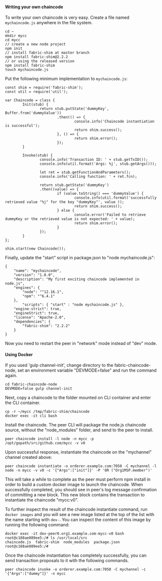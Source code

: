 #### Writing your own chaincode

To write your own chaincode is very easy. Create a file named `mychaincode.js` anywhere in the file system.
```
cd ~
mkdir mycc
cd mycc
// create a new node project
npm init
// install fabric-shim at master branch
npm install fabric-shim@2.2.2
// or using the released version
npm install fabric-shim
touch mychaincode.js
```

Put the following minimum implementation to `mychaincode.js`:
```
const shim = require('fabric-shim');
const util = require('util');

var Chaincode = class {
        Init(stub) {
                return stub.putState('dummyKey', Buffer.from('dummyValue'))
                        .then(() => {
                                console.info('Chaincode instantiation is successful');
                                return shim.success();
                        }, () => {
                                return shim.error();
                        });
        }

        Invoke(stub) {
                console.info('Transaction ID: ' + stub.getTxID());
                console.info(util.format('Args: %j', stub.getArgs()));

                let ret = stub.getFunctionAndParameters();
                console.info('Calling function: ' + ret.fcn);

                return stub.getState('dummyKey')
                .then((value) => {
                        if (value.toString() === 'dummyValue') {
                                console.info(util.format('successfully retrieved value "%j" for the key "dummyKey"', value ));
                                return shim.success();
                        } else {
                                console.error('Failed to retrieve dummyKey or the retrieved value is not expected: ' + value);
                                return shim.error();
                        }
                });
        }
};

shim.start(new Chaincode());
```

Finally, update the "start" script in package.json to "node mychaincode.js":
```
{
	"name": "mychaincode",
	"version": "1.0.0",
	"description": "My first exciting chaincode implemented in node.js",
	"engines": {
		"node": "^12.16.1",
		"npm": "^6.4.1"
	},
        "scripts": { "start" : "node mychaincode.js" },
	"engine-strict": true,
	"engineStrict": true,
	"license": "Apache-2.0",
	"dependencies": {
		"fabric-shim": "2.2.2"
	}
}
```

Now you need to restart the peer in "network" mode instead of "dev" mode.

#### Using Docker

If you used 'gulp channel-init', change directory to the fabric-chaincode-node, set an environment variable "DEVMODE=false" and run the command again.
```
cd fabric-chaincode-node
DEVMODE=false gulp channel-init
```

Next, copy a chaincode to the folder mounted on CLI container and enter the CLI container.
```
cp -r ~/mycc /tmp/fabric-shim/chaincode
docker exec -it cli bash
```

Install the chaincode. The peer CLI will package the node.js chaincode source, without the "node_modules" folder, and send to the peer to install.
```
peer chaincode install -l node -n mycc -p /opt/gopath/src/github.com/mycc -v v0
```

Upon successful response, instantiate the chaincode on the "mychannel" channel created above:
```
peer chaincode instantiate -o orderer.example.com:7050 -C mychannel -l node -n mycc -v v0 -c '{"Args":["init"]}' -P 'OR ("Org1MSP.member")'
```

This will take a while to complete as the peer must perform npm install in order to build a custom docker image to launch the chaincode. When successfully completed, you should see in peer's log message confirmation of committing a new block. This new block contains the transaction to instantiate the chaincode "mycc:v0".

To further inspect the result of the chaincode instantiate command, run `docker images` and you will see a new image listed at the top of the list with the name starting with `dev-`. You can inspect the content of this image by running the following command:
```
docker exec -it dev-peer0.org1.example.com-mycc-v0 bash
root@c188ae089ee5:/# ls /usr/local/src
chaincode.js  fabric-shim  node_modules  package.json
root@c188ae089ee5:/#
```

Once the chaincode instantiation has completely successfully, you can send transaction proposals to it with the following commands.
```
peer chaincode invoke -o orderer.example.com:7050 -C mychannel -c '{"Args":["dummy"]}' -n mycc
```
